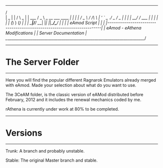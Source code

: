  __________________________________________________________________________
/                                                                          \
|                           _                                              |
|                          / \                         _                   |
|                  ___    / _ \   _ __ ___   ____  ___| |                  |
|                 / _ \  / /_\ \ | '_ ` _ \./  _ \/  _  |                  |
|                |  __/ /  ___  \| | | | | |  (_) ) (_) |                  |
|                 \___|/__/   \__\_| |_| |_|\____/\_____/                  |
|                                                                          |
|                              eAmod Script                                |
|                                                                          |
|--------------------------------------------------------------------------|
|                       eAmod - eAthena Modifications                      |
|                           Server Documentation                           |
\_________________________________________________________________________/

----------------------------------
# The Server Folder
----------------------------------

Here you will find the popular different Ragnarok Emulators already merged with eAmod.
Made your selection about what do you want to use.

The 3CeAM folder, is the classic version of eAMod distributed before February, 2012 and it includes the
renewal mechanics coded by me.

rAthena is currently under work at 80% to be completed.

----------------------------------
# Versions
----------------------------------

Trunk: A branch and probably unstable.

Stable: The original Master branch and stable.